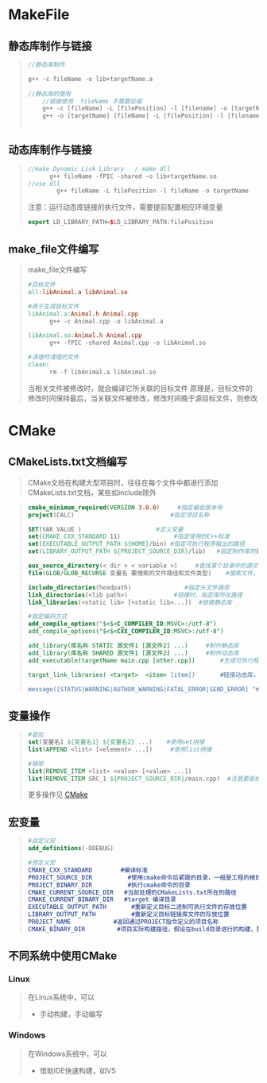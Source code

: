 # MakeFile

## 静态库制作与链接

> ```c++
> //静态库制作
> 
> g++ -c fileName -o lib+targetName.a
>     
> //静态库的使用
>     //链接使用  fileName 不需要后缀
>     g++ -c [fileName] -L [filePosition] -l [filename] -o [targetName]
>     g++ -o [targetName] [fileName] -L [filePosition] -l [filename]
>  
> ```

## 动态库制作与链接

> ```c++
> //make Dynamic Link Library   / make dll
> 		g++ fileName -fPIC -shared -o lib+targetName.so
> //use dll
>         g++ fileName -L filePosition -l fileName -o targetName
> 
> ```
>
> 注意：运行动态库链接的执行文件，需要提前配置相应环境变量
>
> ```c++
> export LD_LIBRARY_PATH=$LD_LIBRARY_PATH:filePosition
> ```

## make_file文件编写

> make_file文件编写
>
> ```makefile
> #目标文件
> all:libAnimal.a libAnimal.so
> 
> #用于生成目标文件
> libAnimal.a:Animal.h Animal.cpp
> 		g++ -c Animal.cpp -o libAnimal.a
> 
> libAnimal.so:Animal.h Animal.cpp
> 		g++ -fPIC -shared Animal.cpp -o libAnimal.so
> 
> #清理时清理的文件
> clean: 
> 		rm -f libAnimal.a libAnimal.so
> ```
>
> 当相关文件被修改时，就会编译它所关联的目标文件
> 原理是，目标文件的修改时间保持最后，当关联文件被修改，修改时间晚于源目标文件，则修改

# CMake

## CMakeLists.txt文档编写

> CMake文档在构建大型项目时，往往在每个文件中都进行添加CMakeLists.txt文档，某些如include除外

> ```cmake
> cmake_minimum_required(VERSION 3.0.0)  	#指定最低版本号 
> project(CALC) 						  #指定项目名称   
> 
> SET(VAR VALUE ) 					  #定义变量
> set(CMAKE_CXX_STANDARD 11)			   #指定使用的C++标准
> set(EXECUTABLE_OUTPUT_PATH ${HOME}/bin) #指定可执行程序输出的路径
> set(LIBRARY_OUTPUT_PATH ${PROJECT_SOURCE_DIR}/lib)   #指定制作库的输出路径
> 
> aux_source_directory(< dir > < variable >)     #查找某个目录中的源文件，并添加到集合中
> file(GLOB/GLOB_RECURSE 变量名 要搜索的文件路径和文件类型)    #搜索文件，并添加到集合中
> 
> include_directories(headpath)               #指定头文件路径
> link_directories(<lib path>)			   #链接时，指定库所在路径
> link_libraries(<static lib> [<static lib>...])  #链接静态库
> 
> #指定编码方式
> add_compile_options("$<$<C_COMPILER_ID:MSVC>:/utf-8")
> add_compile_options("$<$<CXX_COMPILER_ID:MSVC>:/utf-8")
> 
> add_library(库名称 STATIC 源文件1 [源文件2] ...)     #制作静态库
> add_library(库名称 SHARED 源文件1 [源文件2] ...)     #制作动态库
> add_executable(targetName main.cpp [other.cpp]) 		#生成可执行程序
> 
> target_link_libraries( <target>  <item> [item]) 		#链接动态库，也可以用来链接静态库
> 
> message([STATUS|WARNING|AUTHOR_WARNING|FATAL_ERROR|SEND_ERROR] "message to display" ...)   #日志
> ```

## 变量操作

> ```cmake
> #追加
> set(变量名1 ${变量名1} ${变量名2} ...)    #使用set拼接
> list(APPEND <list> [<element> ...])     #使用list拼接
> 
> #移除
> list(REMOVE_ITEM <list> <value> [<value> ...])
> list(REMOVE_ITEM SRC_1 ${PROJECT_SOURCE_DIR}/main.cpp)  #注意要是绝对路径，否则移除失败
> ```
>
> 更多操作见 [CMake ](https://subingwen.cn/cmake/CMake-primer/)

## 宏变量

> ```cmake
> #自定义宏
> add_definitions(-DDEBUG)
> 
> #预定义宏
> CMAKE_CXX_STANDARD        #编译标准
> PROJECT_SOURCE_DIR		  #使用cmake命令后紧跟的目录，一般是工程的根目录
> PROJECT_BINARY_DIR		  #执行cmake命令的目录
> CMAKE_CURRENT_SOURCE_DIR   #当前处理的CMakeLists.txt所在的路径
> CMAKE_CURRENT_BINARY_DIR   #target 编译目录
> EXECUTABLE_OUTPUT_PATH	   #重新定义目标二进制可执行文件的存放位置
> LIBRARY_OUTPUT_PATH		   #重新定义目标链接库文件的存放位置
> PROJECT_NAME			  #返回通过PROJECT指令定义的项目名称
> CMAKE_BINARY_DIR	       #项目实际构建路径，假设在build目录进行的构建，那么得到的就是这个目录的路径
> 
> ```

## 不同系统中使用CMake

### Linux

> 在Linux系统中，可以
>
> - 手动构建，手动编写

### Windows

> 在Windows系统中，可以
>
> - 借助IDE快速构建，如VS
